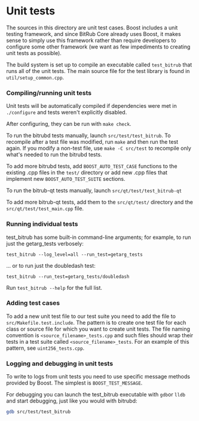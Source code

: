 # Unit tests

The sources in this directory are unit test cases. Boost includes a
unit testing framework, and since BitRub Core already uses Boost, it makes
sense to simply use this framework rather than require developers to
configure some other framework (we want as few impediments to creating
unit tests as possible).

The build system is set up to compile an executable called `test_bitrub`
that runs all of the unit tests. The main source file for the test library is found in
`util/setup_common.cpp`.

### Compiling/running unit tests

Unit tests will be automatically compiled if dependencies were met in `./configure`
and tests weren't explicitly disabled.

After configuring, they can be run with `make check`.

To run the bitrubd tests manually, launch `src/test/test_bitrub`. To recompile
after a test file was modified, run `make` and then run the test again. If you
modify a non-test file, use `make -C src/test` to recompile only what's needed
to run the bitrubd tests.

To add more bitrubd tests, add `BOOST_AUTO_TEST_CASE` functions to the existing
.cpp files in the `test/` directory or add new .cpp files that
implement new `BOOST_AUTO_TEST_SUITE` sections.

To run the bitrub-qt tests manually, launch `src/qt/test/test_bitrub-qt`

To add more bitrub-qt tests, add them to the `src/qt/test/` directory and
the `src/qt/test/test_main.cpp` file.

### Running individual tests

test_bitrub has some built-in command-line arguments; for
example, to run just the getarg_tests verbosely:

    test_bitrub --log_level=all --run_test=getarg_tests

... or to run just the doubledash test:

    test_bitrub --run_test=getarg_tests/doubledash

Run `test_bitrub --help` for the full list.

### Adding test cases

To add a new unit test file to our test suite you need
to add the file to `src/Makefile.test.include`. The pattern is to create
one test file for each class or source file for which you want to create
unit tests. The file naming convention is `<source_filename>_tests.cpp`
and such files should wrap their tests in a test suite
called `<source_filename>_tests`. For an example of this pattern,
see `uint256_tests.cpp`.

### Logging and debugging in unit tests

To write to logs from unit tests you need to use specific message methods
provided by Boost. The simplest is `BOOST_TEST_MESSAGE`.

For debugging you can launch the test_bitrub executable with `gdb`or `lldb` and
start debugging, just like you would with bitrubd:

```bash
gdb src/test/test_bitrub
```
